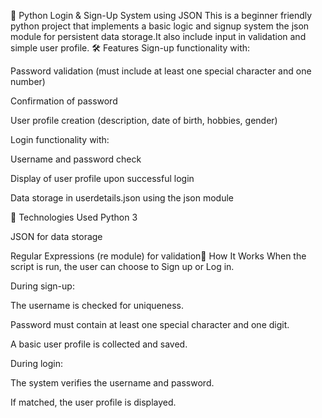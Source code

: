 🔐 Python Login & Sign-Up System using JSON
This is a beginner friendly python project that implements a basic logic and signup system the json module for persistent data storage.It also include input in validation and simple user profile.
🛠️ Features
Sign-up functionality with:

Password validation (must include at least one special character and one number)

Confirmation of password

User profile creation (description, date of birth, hobbies, gender)

Login functionality with:

Username and password check

Display of user profile upon successful login

Data storage in userdetails.json using the json module

🧱 Technologies Used
Python 3

JSON for data storage

Regular Expressions (re module) for validation🧪 How It Works
When the script is run, the user can choose to Sign up or Log in.

During sign-up:

The username is checked for uniqueness.

Password must contain at least one special character and one digit.

A basic user profile is collected and saved.

During login:

The system verifies the username and password.

If matched, the user profile is displayed.

